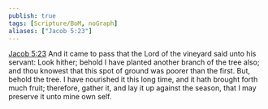 ```yaml
---
publish: true
tags: [Scripture/BoM, noGraph]
aliases: ["Jacob 5:23"]
---
```

[Jacob 5:23](https://churchofjesuschrist.org/study/scriptures/bofm/jacob/5?lang=eng&id=p23#p23) And it came to pass that the Lord of the vineyard said unto his servant: Look hither; behold I have planted another branch of the tree also; and thou knowest that this spot of ground was poorer than the first. But, behold the tree. I have nourished it this long time, and it hath brought forth much fruit; therefore, gather it, and lay it up against the season, that I may preserve it unto mine own self.
